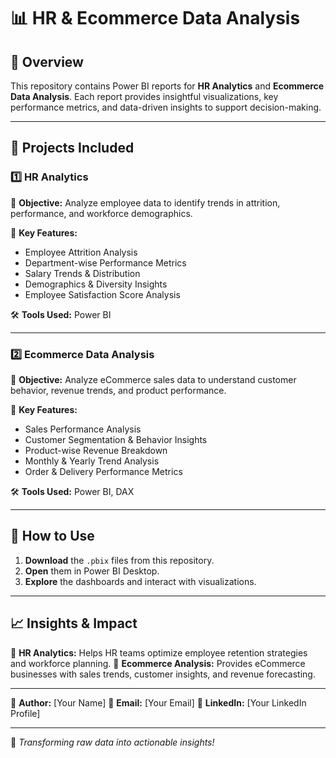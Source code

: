 # 📊 HR & Ecommerce Data Analysis

## 📌 Overview
This repository contains Power BI reports for **HR Analytics** and **Ecommerce Data Analysis**. Each report provides insightful visualizations, key performance metrics, and data-driven insights to support decision-making.

---

## 📁 Projects Included

### 1️⃣ HR Analytics
📌 **Objective:** Analyze employee data to identify trends in attrition, performance, and workforce demographics.

🔹 **Key Features:**
- Employee Attrition Analysis
- Department-wise Performance Metrics
- Salary Trends & Distribution
- Demographics & Diversity Insights
- Employee Satisfaction Score Analysis

🛠 **Tools Used:** Power BI

---

### 2️⃣ Ecommerce Data Analysis
📌 **Objective:** Analyze eCommerce sales data to understand customer behavior, revenue trends, and product performance.

🔹 **Key Features:**
- Sales Performance Analysis
- Customer Segmentation & Behavior Insights
- Product-wise Revenue Breakdown
- Monthly & Yearly Trend Analysis
- Order & Delivery Performance Metrics

🛠 **Tools Used:** Power BI, DAX

---

## 🚀 How to Use
1. **Download** the `.pbix` files from this repository.
2. **Open** them in Power BI Desktop.
3. **Explore** the dashboards and interact with visualizations.

---

## 📈 Insights & Impact
🔹 **HR Analytics:** Helps HR teams optimize employee retention strategies and workforce planning.
🔹 **Ecommerce Analysis:** Provides eCommerce businesses with sales trends, customer insights, and revenue forecasting.

---

💼 **Author:** [Your Name]
📧 **Email:** [Your Email]
🔗 **LinkedIn:** [Your LinkedIn Profile]

---
🎯 *Transforming raw data into actionable insights!*
